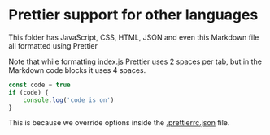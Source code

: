# Prettier support for other languages

This folder has JavaScript, CSS, HTML, JSON and even this Markdown file all formatted using Prettier

Note that while formatting [index.js](index.js) Prettier uses 2 spaces per tab, but in the Markdown code blocks it uses 4 spaces.

```js
const code = true
if (code) {
    console.log('code is on')
}
```

This is because we override options inside the [.prettierrc.json](.prettierrc.json) file.
